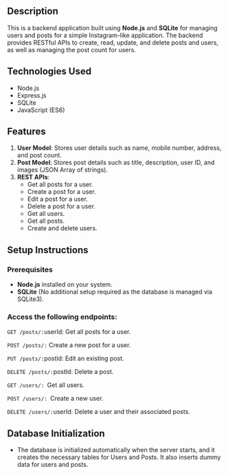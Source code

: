 ## Description

This is a backend application built using **Node.js** and **SQLite** for managing users and posts for a simple Instagram-like application. The backend provides RESTful APIs to create, read, update, and delete posts and users, as well as managing the post count for users.

## Technologies Used

- Node.js
- Express.js
- SQLite
- JavaScript (ES6)

## Features

1. **User Model**: Stores user details such as name, mobile number, address, and post count.
2. **Post Model**: Stores post details such as title, description, user ID, and images (JSON Array of strings).
3. **REST APIs**:
    - Get all posts for a user.
    - Create a post for a user.
    - Edit a post for a user.
    - Delete a post for a user.
    - Get all users.
    - Get all posts.
    - Create and delete users.

## Setup Instructions

### Prerequisites

- **Node.js** installed on your system.
- **SQLite** (No additional setup required as the database is managed via SQLite3).

### Access the following endpoints:

`GET /posts/:`userId: Get all posts for a user.

`POST /posts/:` Create a new post for a user.

`PUT /posts/:`postId: Edit an existing post.

`DELETE /posts/:`postId: Delete a post.

`GET /users/: `Get all users.

`POST /users/: `Create a new user.

`DELETE /users/:`userId: Delete a user and their associated posts.
## Database Initialization

- The database is initialized automatically when the server starts, and it creates the necessary tables for Users and Posts. It also inserts dummy data for users and posts.

